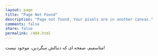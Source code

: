 ```yaml
---
layout: page
title: "Page Not Found"
description: "Page not found. Your pixels are in another canvas."
comments: false
share: false
permalink: /404.html
---  
```


متاسفیم، صفحه ای که دنبالش میگردین، موجود نیست!

<script type="text/javascript">
  var GOOG_FIXURL_LANG = 'en';
  var GOOG_FIXURL_SITE = '{{ site.url }}'
</script>
<script type="text/javascript"
  src="//linkhelp.clients.google.com/tbproxy/lh/wm/fixurl.js">
</script>
